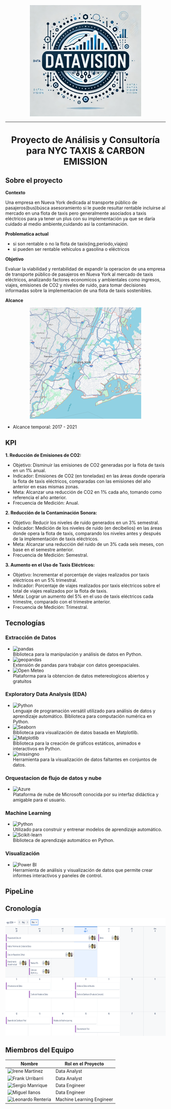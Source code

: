 <p align="center">
  <img src="./Images/Logo.jpg" alt="Logo" width="350" height="350" />
</p>

*** 
# <p align="center">Proyecto de Análisis y Consultoría para NYC TAXIS & CARBON EMISSION</p>

## Sobre el proyecto

**Contexto**

Una empresa en Nueva York dedicada al transporte público
de pasajeros(bus)búsca asesoramiento si le puede resultar 
rentable incluirse  al mercado en una flota de taxis pero generalmente asociados
a taxis eléctricos para ya tener un plus con su implementación ya que se daría cuidado al 
medio ambiente,cuidando asi la contaminación.

**Problematica actual**
- si son rentable o no  la flota de taxis(ing,periodo,viajes)
- si  pueden ser rentable vehículos  a gasolina o eléctricos


**Objetivo**

Evaluar la viabilidad y rentabilidad de expandir la operacion de una empresa de transporte público de pasajeros en Nueva York al mercado de taxis eléctricos, analizando factores economicos y ambientales como ingresos, viajes, emisiones de CO2 y niveles de ruido, para tomar decisiones informadas sobre la implementacion de una flota de taxis sostenibles.

**Alcance**

<p align="center">
  <img src="./Images/New York.png" alt="New York" width="350" height="350" />
</p>

- Alcance temporal: 2017 - 2021


## KPI

__1. Reducción de Emisiones de CO2:__
- Objetivo: Disminuir las emisiones de CO2 generadas por la flota de taxis en un 1% anual.
- Indicador: Emisiones de CO2 (en toneladas) en las áreas donde operaría la flota de taxis eléctricos, comparadas con las emisiones del año anterior en esas mismas zonas.
- Meta: Alcanzar una reducción de CO2 en 1% cada año, tomando como referencia el año anterior.
- Frecuencia de Medición: Anual.

__2. Reducción de la Contaminación Sonora:__
- Objetivo: Reducir los niveles de ruido generados en un 3% semestral.
- Indicador: Medición de los niveles de ruido (en decibelios) en las áreas donde opera la flota de taxis, comparando los niveles antes y después de la implementación de taxis eléctricos.
- Meta: Alcanzar una reducción del ruido de un 3% cada seis meses, con base en el semestre anterior.
- Frecuencia de Medición: Semestral.

__3. Aumento en el Uso de Taxis Eléctricos:__
- Objetivo: Incrementar el porcentaje de viajes realizados por taxis eléctricos en un 5% trimestral.
- Indicador: Porcentaje de viajes realizados por taxis eléctricos sobre el total de viajes realizados por la flota de taxis.
- Meta: Lograr un aumento del 5% en el uso de taxis eléctricos cada trimestre, comparado con el trimestre anterior.
- Frecuencia de Medición: Trimestral.

## Tecnologías 

### Extracción de Datos

- ![pandas](https://img.shields.io/badge/pandas-150458?style=for-the-badge&logo=pandas&logoColor=white)  
  Biblioteca para la manipulación y análisis de datos en Python.
- ![geopandas](https://img.shields.io/badge/geopandas-4285F4?style=for-the-badge&logo=python&logoColor=white)  
  Extensión de pandas para trabajar con datos geoespaciales.
- ![Open Meteo](https://img.shields.io/badge/Open_Meteo-00AFF?style=for-the-badge&logo=openstreetmap&logoColor=white)  
  Plataforma para la obtencion de datos metereologicos abiertos y gratuitos

### Exploratory Data Analysis (EDA)

- ![Python](https://img.shields.io/badge/Python-3776AB?style=for-the-badge&logo=python&logoColor=white)  
  Lenguaje de programación versátil utilizado para análisis de datos y aprendizaje automático.
  Biblioteca para computación numérica en Python.
- ![Seaborn](https://img.shields.io/badge/Seaborn-0C4B33?style=for-the-badge&logo=python&logoColor=white)  
  Biblioteca para visualización de datos basada en Matplotlib.
- ![Matplotlib](https://img.shields.io/badge/Matplotlib-003F5C?style=for-the-badge&logo=python&logoColor=white)  
  Biblioteca para la creación de gráficos estáticos, animados e interactivos en Python.
- ![missingno](https://img.shields.io/badge/missingno-4F7F9D?style=for-the-badge&logo=python&logoColor=white)  
  Herramienta para la visualización de datos faltantes en conjuntos de datos.



### Orquestacion de flujo de datos y nube

- ![Azure](https://img.shields.io/badge/Azure-0078D4?style=for-the-badge&logo=microsoft-azure&logoColor=white)  
  Plataforma de nube de Microsoft conocida por su interfaz didáctica y amigable para el usuario.

### Machine Learning

- ![Python](https://img.shields.io/badge/Python-3776AB?style=for-the-badge&logo=python&logoColor=white)  
  Utilizado para construir y entrenar modelos de aprendizaje automático.
- ![Scikit-learn](https://img.shields.io/badge/Scikit--learn-F7931E?style=for-the-badge&logo=scikit-learn&logoColor=white)  
  Biblioteca de aprendizaje automático en Python.

### Visualización

- ![Power BI](https://img.shields.io/badge/Power%20BI-F2C811?style=for-the-badge&logo=power-bi&logoColor=black)  
  Herramienta de análisis y visualización de datos que permite crear informes interactivos y paneles de control.





## PipeLine

## Cronología

<img src="./Images/Cronologia.png" alt="Logo" width="910" height="370" />

## Miembros del Equipo

| **Nombre**   | **Rol en el Proyecto**    |
|--------------|----------------------------|
| ![Irene Martinez](https://img.shields.io/badge/Irene_Martinez-fbff00?style=for-the-badge&logo=github&logoColor=black) | Data Analyst |
| ![Frank Urribarri](https://img.shields.io/badge/Frank_Urribarri-fbff00?style=for-the-badge&logo=github&logoColor=black) | Data Analyst |
| ![Sergio Manrique](https://img.shields.io/badge/Sergio_Manrique-ff0000?style=for-the-badge&logo=github&logoColor=white) | Data Engineer |
| ![Miguel llanos](https://img.shields.io/badge/Miguel_Llanos-ff0000?style=for-the-badge&logo=github&logoColor=white) | Data Engineer |
| ![Leonardo Renteria](https://img.shields.io/badge/Leonardo_Renteria-fe9a14?style=for-the-badge&logo=github&logoColor=white) | Machine Learning Engineer |
